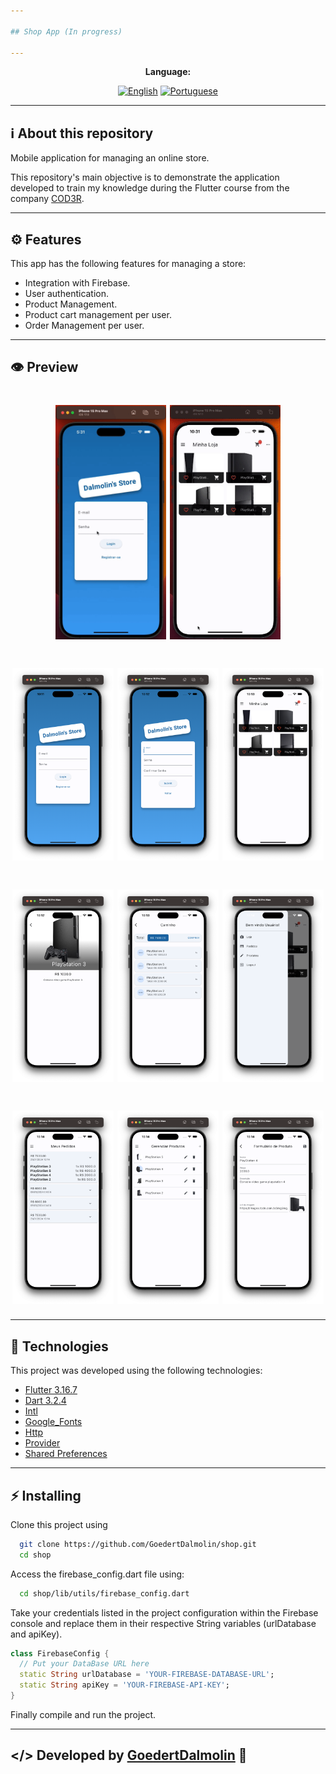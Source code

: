 ```yaml
---

## Shop App (In progress)

---
```


<div align="center">

**Language:**

[![English](https://img.shields.io/badge/Language-English-blue?style=for-the-badge)](README.md)
[![Portuguese](https://img.shields.io/badge/Language-Português-blueviolet?style=for-the-badge)](README.pt-br.md)

</div>

---
## ℹ️ About this repository
Mobile application for managing an online store.

This repository's main objective is to demonstrate the application developed to train my knowledge during the Flutter course from the company [COD3R](https://www.udemy.com/course/curso-flutter/).

---
## ⚙️ Features
This app has the following features for managing a store:

- Integration with Firebase.
- User authentication.
- Product Management.
- Product cart management per user.
- Order Management per user.

---
## 👁️ Preview
<h1 align="center">
<img src='.github/auth_page.gif' width="35%">
<img src='.github/product_detail_animation.gif' width="35%">
</h1>

<h1 align="center">
    <img src=".github/images/1-login-page.png" width="32%">
    <img src=".github/images/2-register-page.png" width="32%">
    <img src=".github/images/3-home-shop-page.png" width="32%">
</h1>

<h1 align="center">
    <img src=".github/images/4-product-detail-page.png" width="32%">
    <img src=".github/images/5-cart-page.png" width="32%">
    <img src=".github/images/6-drawer-menu-page.png" width="32%">
</h1>

<h1 align="center">
    <img src=".github/images/7-orders-page.png" width="32%">
    <img src=".github/images/8-product-list-page.png" width="32%">
    <img src=".github/images/9-product-form-page.png" width="32%">
</h1>

---
 ## 🧪 Technologies
This project was developed using the following technologies:

- [Flutter 3.16.7](https://docs.flutter.dev/)
- [Dart 3.2.4](https://dart.dev/)
- [Intl](https://pub.dev/packages/intl)
- [Google_Fonts](https://pub.dev/packages/google_fonts)
- [Http](https://pub.dev/packages/http)
- [Provider](https://pub.dev/packages/provider)
- [Shared Preferences](https://pub.dev/packages/shared_preferences)

---
## ⚡ Installing

Clone this project using

```bash
  git clone https://github.com/GoedertDalmolin/shop.git
  cd shop
```

Access the firebase_config.dart file using:

```bash
  cd shop/lib/utils/firebase_config.dart
```

Take your credentials listed in the project configuration within the Firebase console and replace them in their respective String variables (urlDatabase and apiKey).

```dart
class FirebaseConfig {
  // Put your DataBase URL here
  static String urlDatabase = 'YOUR-FIREBASE-DATABASE-URL';
  static String apiKey = 'YOUR-FIREBASE-API-KEY';
}
```

Finally compile and run the project.

---
</> Developed by [GoedertDalmolin](https://github.com/GoedertDalmolin) 👋
---
